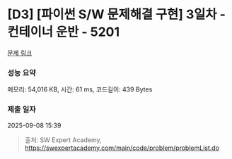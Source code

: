 # [D3] [파이썬 S/W 문제해결 구현] 3일차 - 컨테이너 운반 - 5201 

[문제 링크](https://swexpertacademy.com/main/code/problem/problemDetail.do?contestProbId=AWT-JKa6caEDFAVT) 

### 성능 요약

메모리: 54,016 KB, 시간: 61 ms, 코드길이: 439 Bytes

### 제출 일자

2025-09-08 15:39



> 출처: SW Expert Academy, https://swexpertacademy.com/main/code/problem/problemList.do